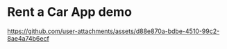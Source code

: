 # Rent a Car App demo

https://github.com/user-attachments/assets/d88e870a-bdbe-4510-99c2-8ae4a74b6ecf

